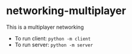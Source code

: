 # networking-multiplayer
This is a multiplayer networking

* To run client: `python -m client`
* To run server: `python -m server`